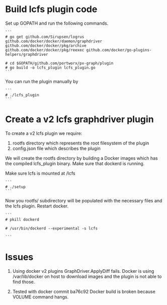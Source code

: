 # Build lcfs plugin code

  Set up GOPATH and run the following commands.

    ```
    # go get github.com/Sirupsen/logrus github.com/docker/docker/daemon/graphdriver github.com/docker/docker/pkg/archive github.com/docker/docker/pkg/reexec github.com/docker/go-plugins-helpers/graphdriver

    # cd $GOPATH/github.com/portworx/px-graph/plugin
    # go build -o lcfs_plugin lcfs_plugin.go
    ```

  You can run the plugin manually by

    ```
    # ./lcfs_plugin
    ```

# Create a v2 lcfs graphdriver plugin

  To create a v2 lcfs plugin we require:
  1. rootfs directory which represents the root filesystem of the plugin
  2. config.json file which describes the plugin

  We will create the rootfs directory by building a Docker images
  which has the compiled lcfs_plugin binary. Make sure that dockerd is running.

  Make sure lcfs is mounted at /lcfs

    ```
    # ./setup
    ```

  Now you rootfs/ subdirectory will be populated with the necessary
  files and the lcfs plugin.  Restart docker.

    ```
    # pkill dockerd

    # /usr/bin/dockerd --experimental -s lcfs

    ```

# Issues

1. Using docker v2 plugins GraphDriver.ApplyDiff fails.  Docker is using
   /var/lib/docker on host to download images and the plugin is not able to
   find those.

2. Tested with docker commit ba76c92
   Docker build is broken because VOLUME command hangs.
